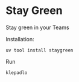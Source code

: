 # Stay Green

Stay green in your Teams

Installation:
```
uv tool install staygreen
```

Run
```
klepadlo
```
